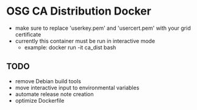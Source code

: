 # OSG CA Distribution Docker

* make sure to replace 'userkey.pem' and 'usercert.pem' with your grid certificate
* currently this container must be run in interactive mode
  * example: docker run -it ca_dist bash

## TODO
* remove Debian build tools
* move interactive input to environmental variables
* automate release note creation
* optimize Dockerfile
